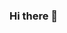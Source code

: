 ### Hi there 👋

<!--
**jaredant24/jaredant24** is a ✨ _special_ ✨ repository because its `README.md` (this file) appears on your GitHub profile.

Here are some ideas to get you started:

- Hi, I’m Jared Antonio
- I’m interested in Power Systems
- I’m currently learning Object Oriented Programming, Signals & Systems, Microelectronics, and EE Probability and Statistics
- I'm originally from Sunnyvale, California 
- I'm a Junior in Electrical Engineering
- I chose my major because I wanted to directly help people through enigneering
- A fun fact about me is:  I became an ordained minister online and have officiated one wedding.
- What do I want to learn from EE 205?  To build my confidence and my intuition in programming
- A book or movie I'd recommend is:  The Secret Life of Walter Mitty

